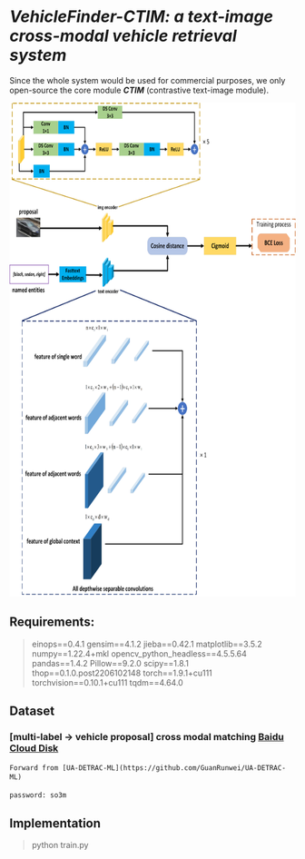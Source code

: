 # ***VehicleFinder-CTIM: a text-image cross-modal vehicle retrieval system***

  Since the whole system would be used for commercial purposes, we only open-source the core module ***CTIM*** (contrastive text-image module).
  
  <img src="https://github.com/GuanRunwei/VehicleFinder-CTIM/blob/main/CTIM.png" width=700 height=870 alt="Entity Types of FindVehicle" align=center/>
  
## Requirements:
> einops==0.4.1
> gensim==4.1.2
> jieba==0.42.1
> matplotlib==3.5.2
> numpy==1.22.4+mkl
> opencv_python_headless==4.5.5.64
> pandas==1.4.2
> Pillow==9.2.0
> scipy==1.8.1
> thop==0.1.0.post2206102148
> torch==1.9.1+cu111
> torchvision==0.10.1+cu111
> tqdm==4.64.0

## Dataset 
### [multi-label -> vehicle proposal] cross modal matching [Baidu Cloud Disk](https://pan.baidu.com/s/1Z5SItSCk437OsR5JnsoWuw)
    
    Forward from [UA-DETRAC-ML](https://github.com/GuanRunwei/UA-DETRAC-ML)
    
    password: so3m

## Implementation
> python train.py
